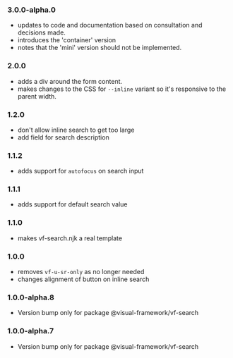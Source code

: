 ### 3.0.0-alpha.0

* updates to code and documentation based on consultation and decisions made.
* introduces the 'container' version
* notes that the 'mini' version should not be implemented.

### 2.0.0

* adds a div around the form content.
* makes changes to the CSS for `--inline` variant so it's responsive to the parent width.

### 1.2.0

* don't allow inline search to get too large
* add field for search description

### 1.1.2

* adds support for `autofocus` on search input

### 1.1.1

* adds support for default search value

### 1.1.0

* makes vf-search.njk a real template

### 1.0.0

* removes `vf-u-sr-only` as no longer needed
* changes alignment of button on inline search

### 1.0.0-alpha.8

* Version bump only for package @visual-framework/vf-search

### 1.0.0-alpha.7

* Version bump only for package @visual-framework/vf-search
